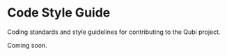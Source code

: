 # Code Style Guide

Coding standards and style guidelines for contributing to the Qubi project.

Coming soon.